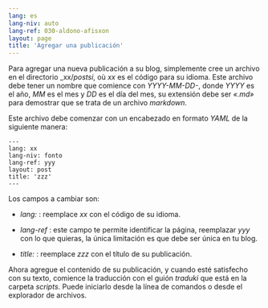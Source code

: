 ```yaml
---
lang: es
lang-niv: auto
lang-ref: 030-aldono-afisxon
layout: page
title: 'Agregar una publicación'
---
```



Para agregar una nueva publicación a su blog, simplemente cree un archivo en el directorio _xx/_postsi_, où _xx_ es el código para su idioma. Este archivo debe tener un nombre que comience con _YYYY-MM-DD-_, donde _YYYY_ es el año, _MM_ es el mes y _DD_ es el día del mes, su extensión debe ser _«.md»_ para demostrar que se trata de un archivo _markdown_.

Este archivo debe comenzar con un encabezado en formato _YAML_ de la siguiente manera:

```
---
lang: xx
lang-niv: fonto
lang-ref: yyy
layout: post
title: 'zzz'
---
```

Los campos a cambiar son:

* _lang:_ : reemplace _xx_ con el código de su idioma.


* _lang-ref_ : este campo te permite identificar la página, reemplazar _yyy_ con lo que quieras, la única limitación es que debe ser única en tu blog.


* _title:_ : reemplace _zzz_ con el título de su publicación.



Ahora agregue el contenido de su publicación, y cuando esté satisfecho con su texto, comience la traducción con el guión _traduki_ que está en la carpeta _scripts_. Puede iniciarlo desde la línea de comandos o desde el explorador de archivos.

